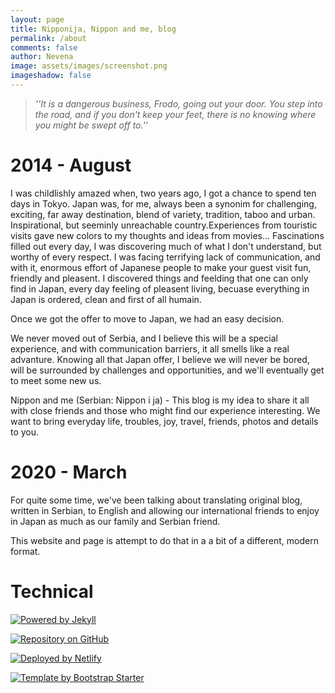 ```yaml
---
layout: page
title: Nipponija, Nippon and me, blog 
permalink: /about
comments: false
author: Nevena
image: assets/images/screenshot.png
imageshadow: false
---
```

> *''It is a dangerous business, Frodo, going out your door. You step into the road, and if you don't keep your feet, there is no knowing where you might be swept off to.''*

# 2014 - August

I was childlishly amazed when, two years ago, I got a chance to spend ten days in Tokyo. Japan was, for me, always been a synonim for challenging, exciting, far away destination, blend of variety, tradition, taboo and urban. Inspirational, but seeminly unreachable country.Experiences from touristic visits gave new colors to my thoughts and ideas from movies... Fascinations filled out every day, I was discovering much of what I don't understand, but worthy of every respect. I was facing terrifying lack of communication, and with it, enormous effort of Japanese people to make your guest visit fun, friendly and pleasent. I discovered things and feelding that one can only find in Japan, every day feeling of pleasent living, becuase everything in Japan is ordered, clean and first of all humain. 

Once we got the offer to move to Japan, we had an easy decision. 

We never moved out of Serbia, and I believe this will be a special experience, and with communication barriers, it all smells like a real advanture. Knowing all that Japan offer, I believe we will never be bored, will be surrounded by challenges and opportunities, and we'll eventually get to meet some new us. 

Nippon and me (Serbian: Nippon i ja) - This blog is my idea to share it all with close friends and those who might find our experience interesting. We want to bring everyday life, troubles, joy, travel, friends, photos and details to you. 

# 2020 - March

For quite some time, we've been talking about translating original blog, written in Serbian, to English and allowing our international friends to enjoy in Japan as much as our family and Serbian friend. 

This website and page is attempt to do that in a a bit of a different, modern format.

# Technical

[![Powered by Jekyll](https://img.shields.io/badge/Powered%20by-Jekyll-blue?style=for-the-badge)](https://jekyllrb.com/)

[![Repository on GitHub](https://img.shields.io/badge/Repository%20on-GitHub-blue?style=for-the-badge)](https://github.com/nipponija/nipponija.com)

[![Deployed by Netlify](https://img.shields.io/badge/Depoyed%20by-Netlify-blue?style=for-the-badge)](https://www.netlify.com/)

[![Template by Bootstrap Starter](https://img.shields.io/badge/Template%20by-Bootstrap%20Starter-blue?style=for-the-badge)](https://bootstrapstarter.com/bootstrap-templates/jekyll-theme-memoirs/)
